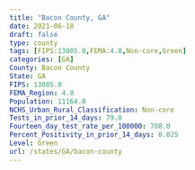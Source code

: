 ```yaml
---
title: "Bacon County, GA"
date: 2021-06-18
draft: false
type: county
tags: [FIPS:13005.0,FEMA:4.0,Non-core,Green]
categories: [GA]
County: Bacon County
State: GA
FIPS: 13005.0
FEMA_Region: 4.0
Population: 11164.0
NCHS_Urban_Rural_Classification: Non-core
Tests_in_prior_14_days: 79.0
Fourteen_day_test_rate_per_100000: 708.0
Percent_Positivity_in_prior_14_days: 0.025
Level: Green
url: /states/GA/bacon-county
---
```



